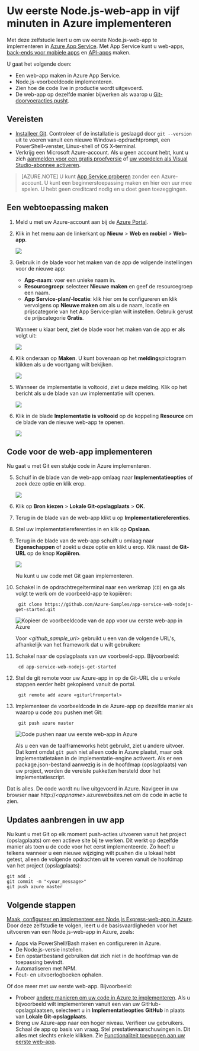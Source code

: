 <properties 
    pageTitle="Uw Node.js-web-app in vijf minuten in Azure implementeren | Microsoft Azure" 
    description="Hier ontdekt u door een voorbeeld-app te implementeren hoe eenvoudig het is om web-apps in App Service uit te voeren. U kunt snel een app gaan ontwikkelen en onmiddellijk de resultaten bekijken." 
    services="app-service\web"
    documentationCenter=""
    authors="cephalin"
    manager="wpickett"
    editor=""
/>

<tags
    ms.service="app-service-web"
    ms.workload="web"
    ms.tgt_pltfrm="na"
    ms.devlang="na"
    ms.topic="hero-article"
    ms.date="09/16/2016" 
    ms.author="cephalin"
/>
    

# Uw eerste Node.js-web-app in vijf minuten in Azure implementeren

Met deze zelfstudie leert u om uw eerste Node.js-web-app te implementeren in [Azure App Service](../app-service/app-service-value-prop-what-is.md).
Met App Service kunt u web-apps, [back-ends voor mobiele apps](/documentation/learning-paths/appservice-mobileapps/) en [API-apps](../app-service-api/app-service-api-apps-why-best-platform.md) maken.

U gaat het volgende doen: 

- Een web-app maken in Azure App Service.
- Node.js-voorbeeldcode implementeren.
- Zien hoe de code live in productie wordt uitgevoerd.
- De web-app op dezelfde manier bijwerken als waarop u [Git-doorvoeracties pusht](https://git-scm.com/docs/git-push).

## Vereisten

- [Installeer Git](http://www.git-scm.com/downloads). Controleer of de installatie is geslaagd door `git --version` uit te voeren vanuit een nieuwe Windows-opdrachtprompt, een PowerShell-venster, Linux-shell of OS X-terminal.
- Verkrijg een Microsoft Azure-account. Als u geen account hebt, kunt u zich [aanmelden voor een gratis proefversie](/pricing/free-trial/?WT.mc_id=A261C142F) of [uw voordelen als Visual Studio-abonnee activeren](/pricing/member-offers/msdn-benefits-details/?WT.mc_id=A261C142F).

>[AZURE.NOTE] U kunt [App Service proberen](http://go.microsoft.com/fwlink/?LinkId=523751) zonder een Azure-account. U kunt een beginnerstoepassing maken en hier een uur mee spelen. U hebt geen creditcard nodig en u doet geen toezeggingen.

<a name="create"></a>
## Een webtoepassing maken

1. Meld u met uw Azure-account aan bij de [Azure Portal](https://portal.azure.com).

2. Klik in het menu aan de linkerkant op **Nieuw** > **Web en mobiel** > **Web-app**.

    ![](./media/app-service-web-get-started-languages/create-web-app-portal.png)

3. Gebruik in de blade voor het maken van de app de volgende instellingen voor de nieuwe app:

    - **App-naam**: voer een unieke naam in.
    - **Resourcegroep**: selecteer **Nieuwe maken** en geef de resourcegroep een naam.
    - **App Service-plan/-locatie**: klik hier om te configureren en klik vervolgens op **Nieuwe maken** om als u de naam, locatie en prijscategorie van het App Service-plan wilt instellen. Gebruik gerust de prijscategorie **Gratis**.

    Wanneer u klaar bent, ziet de blade voor het maken van de app er als volgt uit:

    ![](./media/app-service-web-get-started-languages/create-web-app-settings.png)

3. Klik onderaan op **Maken**. U kunt bovenaan op het **melding**spictogram klikken als u de voortgang wilt bekijken.

    ![](./media/app-service-web-get-started-languages/create-web-app-started.png)

4. Wanneer de implementatie is voltooid, ziet u deze melding. Klik op het bericht als u de blade van uw implementatie wilt openen.

    ![](./media/app-service-web-get-started-languages/create-web-app-finished.png)

5. Klik in de blade **Implementatie is voltooid** op de koppeling **Resource** om de blade van de nieuwe web-app te openen.

    ![](./media/app-service-web-get-started-languages/create-web-app-resource.png)

## Code voor de web-app implementeren

Nu gaat u met Git een stukje code in Azure implementeren.

5. Schuif in de blade van de web-app omlaag naar **Implementatieopties** of zoek deze optie en klik erop. 

    ![](./media/app-service-web-get-started-languages/deploy-web-app-deployment-options.png)

6. Klik op **Bron kiezen** > **Lokale Git-opslagplaats** > **OK**.

7. Terug in de blade van de web-app klikt u op **Implementatiereferenties**.

8. Stel uw implementatiereferenties in en klik op **Opslaan**.

7. Terug in de blade van de web-app schuift u omlaag naar **Eigenschappen** of zoekt u deze optie en klikt u erop. Klik naast de **Git-URL** op de knop **Kopiëren**.

    ![](./media/app-service-web-get-started-languages/deploy-web-app-properties.png)

    Nu kunt u uw code met Git gaan implementeren.

1. Schakel in de opdrachtregelterminal naar een werkmap (`CD`) en ga als volgt te werk om de voorbeeld-app te kopiëren:

        git clone https://github.com/Azure-Samples/app-service-web-nodejs-get-started.git

    ![Kopieer de voorbeeldcode van de app voor uw eerste web-app in Azure](./media/app-service-web-get-started-languages/node-git-clone.png)

    Voor *&lt;github_sample_url>* gebruikt u een van de volgende URL's, afhankelijk van het framework dat u wilt gebruiken:

2. Schakel naar de opslagplaats van uw voorbeeld-app. Bijvoorbeeld: 

        cd app-service-web-nodejs-get-started

3. Stel de git remote voor uw Azure-app in op de Git-URL die u enkele stappen eerder hebt gekopieerd vanuit de portal.

        git remote add azure <giturlfromportal>

4. Implementeer de voorbeeldcode in de Azure-app op dezelfde manier als waarop u code zou pushen met Git:

        git push azure master

    ![Code pushen naar uw eerste web-app in Azure](./media/app-service-web-get-started-languages/node-git-push.png)    

    Als u een van de taalframeworks hebt gebruikt, ziet u andere uitvoer. Dat komt omdat `git push` niet alleen code in Azure plaatst, maar ook implementatietaken in de implementatie-engine activeert. Als er een package.json-bestand aanwezig is in de hoofdmap (opslagplaats) van uw project, worden de vereiste pakketten hersteld door het implementatiescript. 

Dat is alles. De code wordt nu live uitgevoerd in Azure. Navigeer in uw browser naar http://*&lt;appname>*.azurewebsites.net om de code in actie te zien. 

## Updates aanbrengen in uw app

Nu kunt u met Git op elk moment push-acties uitvoeren vanuit het project (opslagplaats) om een actieve site bij te werken. Dit werkt op dezelfde manier als toen u de code voor het eerst implementeerde. Zo hoeft u telkens wanneer u een nieuwe wijziging wilt pushen die u lokaal hebt getest, alleen de volgende opdrachten uit te voeren vanuit de hoofdmap van het project (opslagplaats):

    git add .
    git commit -m "<your_message>"
    git push azure master

## Volgende stappen

[Maak, configureer en implementeer een Node.js Express-web-app in Azure](app-service-web-nodejs-get-started.md). Door deze zelfstudie te volgen, leert u de basisvaardigheden voor het uitvoeren van een Node.js-web-app in Azure, zoals:

- Apps via PowerShell/Bash maken en configureren in Azure.
- De Node.js-versie instellen.
- Een opstartbestand gebruiken dat zich niet in de hoofdmap van de toepassing bevindt.
- Automatiseren met NPM.
- Fout- en uitvoerlogboeken ophalen.

Of doe meer met uw eerste web-app. Bijvoorbeeld:

- Probeer [andere manieren om uw code in Azure te implementeren](../app-service-web/web-sites-deploy.md). Als u bijvoorbeeld wilt implementeren vanuit een van uw GitHub-opslagplaatsen, selecteert u in **Implementatieopties** **GitHub** in plaats van **Lokale Git-opslagplaats**.
- Breng uw Azure-app naar een hoger niveau. Verifieer uw gebruikers. Schaal de app op basis van vraag. Stel prestatiewaarschuwingen in. Dit alles met slechts enkele klikken. Zie [Functionaliteit toevoegen aan uw eerste web-app](app-service-web-get-started-2.md).




<!--HONumber=Sep16_HO3-->


